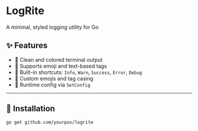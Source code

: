 # LogRite

A minimal, styled logging utility for Go

## ✨ Features

- 🔹 Clean and colored terminal output
- 🔹 Supports emoji and text-based tags
- 🔹 Built-in shortcuts: `Info`, `Warn`, `Success`, `Error`, `Debug`
- 🔹 Custom emojis and tag casing
- 🔹 Runtime config via `SetConfig`

---

## 🔧 Installation

```bash
go get github.com/yourpov/logrite

